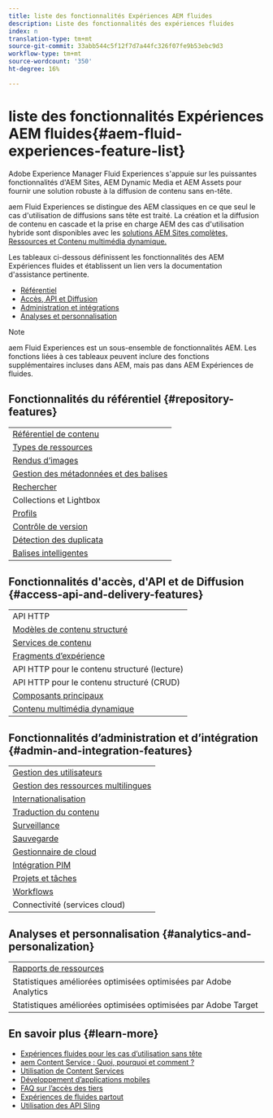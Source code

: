 ```yaml
---
title: liste des fonctionnalités Expériences AEM fluides
description: Liste des fonctionnalités des expériences fluides
index: n
translation-type: tm+mt
source-git-commit: 33abb544c5f12f7d7a44fc326f07fe9b53ebc9d3
workflow-type: tm+mt
source-wordcount: '350'
ht-degree: 16%

---
```



# liste des fonctionnalités Expériences AEM fluides{#aem-fluid-experiences-feature-list}

Adobe Experience Manager Fluid Experiences s&#39;appuie sur les puissantes fonctionnalités d&#39;AEM Sites, AEM Dynamic Media et AEM Assets pour fournir une solution robuste à la diffusion de contenu sans en-tête.

aem Fluid Experiences se distingue des AEM classiques en ce que seul le cas d&#39;utilisation de diffusions sans tête est traité. La création et la diffusion de contenu en cascade et la prise en charge AEM des cas d&#39;utilisation hybride sont disponibles avec les [solutions AEM Sites complètes, Ressources et Contenu multimédia dynamique.](https://docs.adobe.com/content/help/en/experience-manager-65/user-guide/home.html)

Les tableaux ci-dessous définissent les fonctionnalités des AEM Expériences fluides et établissent un lien vers la documentation d&#39;assistance pertinente.

* [Référentiel](#repository-features)
* [Accès, API et Diffusion](#access-api-and-delivery-features)
* [Administration et intégrations](#admin-and-integration-features)
* [Analyses et personnalisation](#analytics-and-personalization)

>[!NOTE]
>
>aem Fluid Experiences est un sous-ensemble de fonctionnalités AEM. Les fonctions liées à ces tableaux peuvent inclure des fonctions supplémentaires incluses dans AEM, mais pas dans AEM Expériences de fluides.

## Fonctionnalités du référentiel {#repository-features}

|  |
|---|
| [Référentiel de contenu](/help/assets/manage-assets.md) |
| [Types de ressources](/help/assets/assets-formats.md) |
| [Rendus d’images](/help/assets/image-presets.md) |
| [Gestion des métadonnées et des balises](/help/assets/metadata.md) |
| [Rechercher](/help/assets/manage-assets.md) |
| [](/help/assets/manage-assets.md)Collections et Lightbox[](/help/assets/light-box.md) |
| [Profils](/help/assets/processing-profiles.md) |
| [Contrôle de version](/help/assets/manage-assets.md) |
| [Détection des duplicata](/help/assets/duplicate-detection.md) |
| [Balises intelligentes](/help/assets/enhanced-smart-tags.md) |

## Fonctionnalités d&#39;accès, d&#39;API et de Diffusion {#access-api-and-delivery-features}

|  |
|---|
| API HTTP [ ](/help/assets/mac-api-assets.md) |
| [Modèles de contenu structuré](/help/assets/content-fragments/content-fragments.md) |
| [Services de contenu](https://helpx.adobe.com/fr/experience-manager/kt/sites/using/content-services-tutorial-use.html) |
| [Fragments d’expérience](/help/sites-authoring/experience-fragments.md) |
| API HTTP pour le contenu structuré (lecture) |
| API HTTP pour le contenu structuré (CRUD) |
| [Composants principaux](https://docs.adobe.com/content/help/fr-FR/experience-manager-core-components/using/introduction.html) |
| [Contenu multimédia dynamique](/help/assets/dynamic-media.md) |

## Fonctionnalités d’administration et d’intégration {#admin-and-integration-features}

|  |
|---|
| [Gestion des utilisateurs](/help/sites-administering/user-group-ac-admin.md) |
| [Gestion des ressources multilingues](/help/assets/multilingual-assets.md) |
| [Internationalisation  ](/help/sites-developing/i18n.md) |
| [Traduction du contenu](/help/sites-administering/translation.md) |
| [Surveillance](/help/sites-deploying/monitoring-and-maintaining.md) |
| [Sauvegarde](/help/sites-administering/backup-and-restore.md) |
| [Gestionnaire de cloud](https://docs.adobe.com/content/help/fr/experience-manager-cloud-manager/using/introduction-to-cloud-manager.html) |
| [Intégration PIM](/help/sites-authoring/managing-product-information.md) |
| [Projets et tâches](/help/sites-authoring/projects.md) |
| [Workflows](/help/sites-administering/workflows-starting.md) |
| Connectivité (services cloud) |

## Analyses et personnalisation {#analytics-and-personalization}

|  |
|---|
| [Rapports de ressources](/help/assets/asset-reports.md) |
| Statistiques améliorées optimisées optimisées par Adobe Analytics |
| Statistiques améliorées optimisées optimisées par Adobe Target |

## En savoir plus {#learn-more}

* [Expériences fluides pour les cas d’utilisation sans tête](https://helpx.adobe.com/experience-manager/kt/eseminars/gems/aem-headless-usecases.html)
* [aem Content Service : Quoi, pourquoi et comment ?](https://helpx.adobe.com/experience-manager/kt/eseminars/ask-the-expert/aem-content-services.html)
* [Utilisation de Content Services](https://helpx.adobe.com/experience-manager/kt/sites/using/structured-fragments-content-services-feature-video-use.html)
* [Développement d’applications mobiles](https://docs.adobe.com/content/help/en/experience-manager-64/mobile/developing/developing-content-services.html)
* [FAQ sur l’accès des tiers](https://helpx.adobe.com/experience-manager/kt/sites/using/content-services-tutorial-use/part7.html)
* [Expériences de fluides partout](https://helpx.adobe.com/experience-manager/using/using-sling-apis.html)
* [Utilisation des API Sling](https://helpx.adobe.com/experience-manager/using/using-sling-apis.html)
